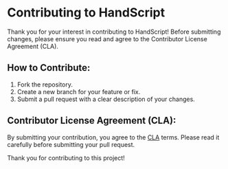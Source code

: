 # Contributing to HandScript

Thank you for your interest in contributing to HandScript! Before submitting changes, please ensure you read and agree to the Contributor License Agreement (CLA).

## How to Contribute:
1. Fork the repository.
2. Create a new branch for your feature or fix.
3. Submit a pull request with a clear description of your changes.

## Contributor License Agreement (CLA):
By submitting your contribution, you agree to the [CLA](./CLA.md) terms. Please read it carefully before submitting your pull request.

Thank you for contributing to this project!
